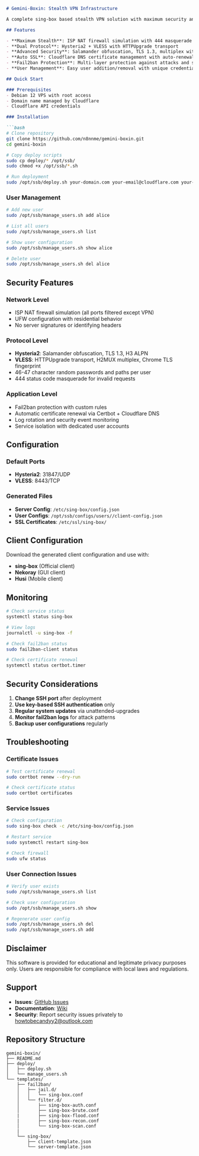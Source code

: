 ```markdown
# Gemini-Boxin: Stealth VPN Infrastructure

A complete sing-box based stealth VPN solution with maximum security and invisibility features for residential ISP connections.

## Features

- **Maximum Stealth**: ISP NAT firewall simulation with 444 masquerade responses
- **Dual Protocol**: Hysteria2 + VLESS with HTTPUpgrade transport
- **Advanced Security**: Salamander obfuscation, TLS 1.3, multiplex with padding
- **Auto SSL**: Cloudflare DNS certificate management with auto-renewal
- **Fail2ban Protection**: Multi-layer protection against attacks and scanning
- **User Management**: Easy user addition/removal with unique credentials

## Quick Start

### Prerequisites
- Debian 12 VPS with root access
- Domain name managed by Cloudflare
- Cloudflare API credentials

### Installation

```bash
# Clone repository
git clone https://github.com/n8nnme/gemini-boxin.git
cd gemini-boxin

# Copy deploy scripts
sudo cp deploy/* /opt/ssb/
sudo chmod +x /opt/ssb/*.sh

# Run deployment
sudo /opt/ssb/deploy.sh your-domain.com your-email@cloudflare.com your-cloudflare-api-key
```

### User Management

```bash
# Add new user
sudo /opt/ssb/manage_users.sh add alice

# List all users
sudo /opt/ssb/manage_users.sh list

# Show user configuration
sudo /opt/ssb/manage_users.sh show alice

# Delete user
sudo /opt/ssb/manage_users.sh del alice
```

## Security Features

### Network Level
- ISP NAT firewall simulation (all ports filtered except VPN)
- UFW configuration with residential behavior
- No server signatures or identifying headers

### Protocol Level
- **Hysteria2**: Salamander obfuscation, TLS 1.3, H3 ALPN
- **VLESS**: HTTPUpgrade transport, H2MUX multiplex, Chrome TLS fingerprint
- 46-47 character random passwords and paths per user
- 444 status code masquerade for invalid requests

### Application Level
- Fail2ban protection with custom rules
- Automatic certificate renewal via Certbot + Cloudflare DNS
- Log rotation and security event monitoring
- Service isolation with dedicated user accounts

## Configuration

### Default Ports
- **Hysteria2**: 31847/UDP
- **VLESS**: 8443/TCP

### Generated Files
- **Server Config**: `/etc/sing-box/config.json`
- **User Configs**: `/opt/ssb/configs/users//client-config.json`
- **SSL Certificates**: `/etc/ssl/sing-box/`

## Client Configuration

Download the generated client configuration and use with:
- **sing-box** (Official client)
- **Nekoray** (GUI client)
- **Husi** (Mobile client)

## Monitoring

```bash
# Check service status
systemctl status sing-box

# View logs
journalctl -u sing-box -f

# Check fail2ban status
sudo fail2ban-client status

# Check certificate renewal
systemctl status certbot.timer
```

## Security Considerations

1. **Change SSH port** after deployment
2. **Use key-based SSH authentication** only
3. **Regular system updates** via unattended-upgrades
4. **Monitor fail2ban logs** for attack patterns
5. **Backup user configurations** regularly

## Troubleshooting

### Certificate Issues
```bash
# Test certificate renewal
sudo certbot renew --dry-run

# Check certificate status
sudo certbot certificates
```

### Service Issues
```bash
# Check configuration
sudo sing-box check -c /etc/sing-box/config.json

# Restart service
sudo systemctl restart sing-box

# Check firewall
sudo ufw status
```

### User Connection Issues
```bash
# Verify user exists
sudo /opt/ssb/manage_users.sh list

# Check user configuration
sudo /opt/ssb/manage_users.sh show 

# Regenerate user config
sudo /opt/ssb/manage_users.sh del 
sudo /opt/ssb/manage_users.sh add 
```

## Disclaimer

This software is provided for educational and legitimate privacy purposes only. Users are responsible for compliance with local laws and regulations.

## Support

- **Issues**: [GitHub Issues](https://github.com/n8nnme/gemini-boxin/issues)
- **Documentation**: [Wiki](https://github.com/n8nnme/gemini-boxin/wiki)
- **Security**: Report security issues privately to howtobecandyy2@outlook.com

## **Repository Structure**

```
gemini-boxin/
├── README.md
├── deploy/
│   ├── deploy.sh
│   └── manage_users.sh
└── templates/
    ├── fail2ban/
    │   ├── jail.d/
    │   │   └── sing-box.conf
    │   └── filter.d/
    │       ├── sing-box-auth.conf
    │       ├── sing-box-brute.conf
    |       ├── sing-box-flood.conf
    |       ├── sing-box-recon.conf
    │       └── sing-box-scan.conf
    |       
    └── sing-box/
        ├── client-template.json
        └── server-template.json
```
